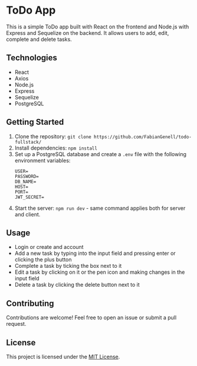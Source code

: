 # ToDo App

This is a simple ToDo app built with React on the frontend and Node.js with Express and Sequelize on the backend. It allows users to add, edit, complete and delete tasks.

## Technologies

- React
- Axios
- Node.js
- Express
- Sequelize
- PostgreSQL

## Getting Started

1. Clone the repository: `git clone https://github.com/FabianGenell/todo-fullstack/`
2. Install dependencies: `npm install`
3. Set up a PostgreSQL database and create a `.env` file with the following environment variables:
   ```
   USER=
   PASSWORD=
   DB_NAME=
   HOST=
   PORT=
   JWT_SECRET=
   ```
4. Start the server: `npm run dev` - same command applies both for server and client.

## Usage
- Login or create and account
- Add a new task by typing into the input field and pressing enter or clicking the plus button
- Complete a task by ticking the box next to it
- Edit a task by clicking on it or the pen icon and making changes in the input field
- Delete a task by clicking the delete button next to it

## Contributing

Contributions are welcome! Feel free to open an issue or submit a pull request.

## License

This project is licensed under the [MIT License](https://opensource.org/licenses/MIT).
